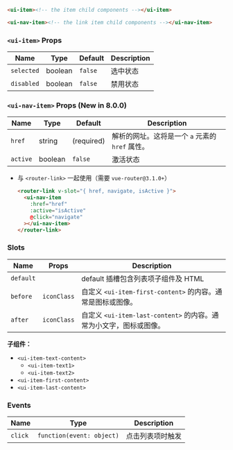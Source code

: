 ```html
<ui-item><!-- the item child components --></ui-item>

<ui-nav-item><!-- the link item child components --></ui-nav-item>
```

### `<ui-item>` Props

| Name       | Type    | Default | Description |
| ---------- | ------- | ------- | ----------- |
| `selected` | boolean | `false` | 选中状态    |
| `disabled` | boolean | `false` | 禁用状态    |

### `<ui-nav-item>` Props (New in 8.0.0)

| Name     | Type    | Default    | Description                                     |
| -------- | ------- | ---------- | ----------------------------------------------- |
| `href`   | string  | (required) | 解析的网址。这将是一个 `a` 元素的 `href` 属性。 |
| `active` | boolean | `false`    | 激活状态                                        |

- 与 `<router-link>` 一起使用（需要 `vue-router@3.1.0+`）

  ```html
  <router-link v-slot="{ href, navigate, isActive }">
    <ui-nav-item
      :href="href"
      :active="isActive"
      @click="navigate"
    ></ui-nav-item>
  </router-link>
  ```

### Slots

| Name      | Props       | Description                                                        |
| --------- | ----------- | ------------------------------------------------------------------ |
| `default` |             | default 插槽包含列表项子组件及 HTML                                |
| `before`  | `iconClass` | 自定义 `<ui-item-first-content>` 的内容。通常是图标或图像。        |
| `after`   | `iconClass` | 自定义 `<ui-item-last-content>` 的内容。通常为小文字，图标或图像。 |

**子组件：**

- `<ui-item-text-content>`
  - `<ui-item-text1>`
  - `<ui-item-text2>`
- `<ui-item-first-content>`
- `<ui-item-last-content>`

### Events

| Name    | Type                      | Description      |
| ------- | ------------------------- | ---------------- |
| `click` | `function(event: object)` | 点击列表项时触发 |
